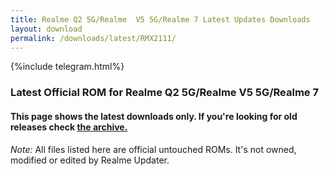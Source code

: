 ```yaml
---
title: Realme Q2 5G/Realme  V5 5G/Realme 7 Latest Updates Downloads
layout: download
permalink: /downloads/latest/RMX2111/
---
```

<script>
    $(document).ready(function () {
        loadLatest("RMX2111");
    });
</script>

{%include telegram.html%}

<div class="col-12 mx-auto">
    <h3 class="title bg-light p-2 rounded">Latest Official ROM for Realme Q2 5G/Realme  V5 5G/Realme 7</h3>
    <h4>This page shows the latest downloads only. If you're looking for old releases check
        <a href="/downloads/archive/RMX2111/">the archive.</a></h4>
    <p><i>Note: </i>All files listed here are official untouched ROMs.
        It's not owned, modified or edited by Realme Updater.</p>
    <div id="downloads">
    </div>
</div>